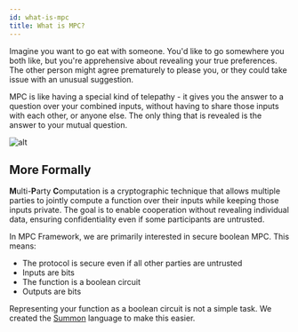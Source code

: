 ```yaml
---
id: what-is-mpc
title: What is MPC?
---
```


Imagine you want to go eat with someone. You'd like to go somewhere you both
like, but you're apprehensive about revealing your true preferences. The other
person might agree prematurely to please you, or they could take issue with an
unusual suggestion.

MPC is like having a special kind of telepathy - it gives you the answer to a
question over your combined inputs, without having to share those inputs with
each other, or anyone else. The only thing that is revealed is the answer to
your mutual question.

![alt](/img/kids-magic-burgers-2.webp)

## More Formally

**M**ulti-**P**arty **C**omputation is a cryptographic technique that allows
multiple parties to jointly compute a function over their inputs while keeping
those inputs private. The goal is to enable cooperation without revealing
individual data, ensuring confidentiality even if some participants are
untrusted.

In MPC Framework, we are primarily interested in secure boolean MPC. This means:
- The protocol is secure even if all other parties are untrusted
- Inputs are bits
- The function is a boolean circuit
- Outputs are bits

Representing your function as a boolean circuit is not a simple task. We created
the [Summon](/docs/summon) language to make this easier.
